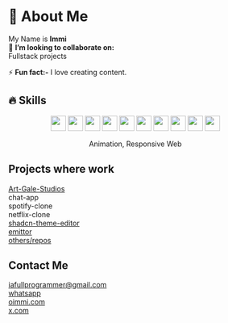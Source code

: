 # 💫 About Me

My Name is **Immi**<br>
👯 **I’m looking to collaborate on:**  <br>Fullstack projects<br>

⚡ **Fun fact:-**
I love creating content.

## 🔥 Skills

<p align="center">
    <img src="https://img.shields.io/badge/HTML-%23E34F26.svg?logo=html5&logoColor=white" height="30"/>
    <img src="https://img.shields.io/badge/JavaScript-F7DF1E?logo=javascript&logoColor=000" height="30"/>
    <img src="https://img.shields.io/badge/TypeScript-3178C6?logo=typescript&logoColor=fff" height="30"/>
    <img src="https://img.shields.io/badge/Next.js-black?logo=next.js&logoColor=white" height="30"/>
    <img src="https://img.shields.io/badge/React-%2320232a.svg?logo=react&logoColor=%2361DAFB" height="30"/>
    <img src="https://img.shields.io/badge/Tailwind%20CSS-%2338B2AC.svg?logo=tailwind-css&logoColor=white" height="30"/>
    <img src="https://img.shields.io/badge/CSS-1572B6?logo=css3&logoColor=fff" height="30"/>
    <img src="https://img.shields.io/badge/Framer-05F?logo=framer&logoColor=fff" height="30"/>
    <img src="https://img.shields.io/badge/Python-3776AB?logo=python&logoColor=fff" height="30"/>
    <img src="https://img.shields.io/badge/Vercel-%23000000.svg?logo=vercel&logoColor=white" height="30"/>
</p>
<p align="center">
Animation, Responsive Web
</p>


## Projects where work

[Art-Gale-Studios](https://www.artgalestudios.com)<br>
chat-app<br>
spotify-clone<br>
netflix-clone<br>
[shadcn-theme-editor](https://github.com/programming-with-ia/shadcn-theme-editor)<br>
[emittor](https://github.com/programming-with-ia/emittor)<br>
[others/repos](https://github.com/programming-with-ia?tab=repositories)<br>


## Contact Me

[iafullprogrammer@gmail.com](mailto:iafullprogrammer@gmail.com)</br>
[whatsapp](https://wa.me/+923001065709)</br>
[oimmi.com](https://oimmi.com)</br>
[x.com](https://x.com/o_immi)</br>

